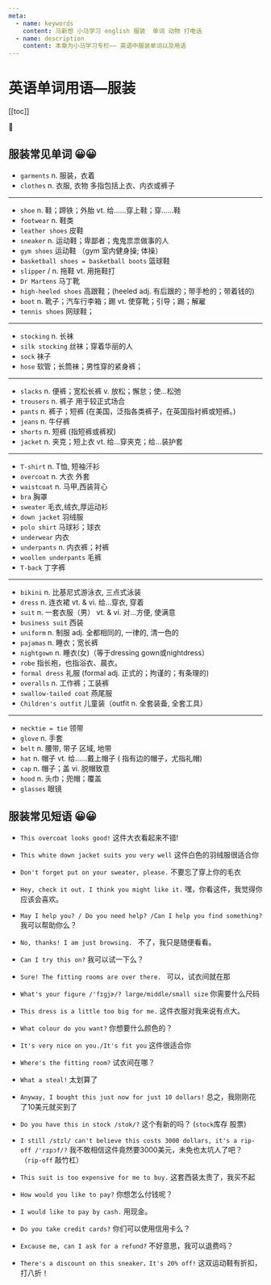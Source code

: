 ```yaml
---
meta:
  - name: keywords
    content: 马新想 小马学习 english 服装  单词 动物 打电话
  - name: description
    content: 本章为小马学习专栏—— 英语中服装单词以及用语
---
```


# 英语单词用语—服装

[[toc]]

:horse: 


## 服装常见单词 😀😀

- `garments` <Badge text="/'gɑrmənt/" /> n. 服装，衣着
- `clothes` <Badge text="/kloðz/" />  n. 衣服, 衣物  多指包括上衣、内衣或裤子

---

- `shoe` <Badge text="/ʃu/" />  n. 鞋；蹄铁；外胎 vt. 给……穿上鞋；穿……鞋
- `footwear`<Badge text="/'fʊtwɛr/" />   n. 鞋类
- `leather shoes` <Badge text="/'lɛðɚ/" />  皮鞋
- `sneaker` <Badge text="/'snikɚ/" />  n. 运动鞋；卑鄙者；鬼鬼祟祟做事的人
- `gym shoes`<Badge text="/dʒɪm/" />   运动鞋 （gym 室内健身操; 体操）
- `basketball shoes = basketball boots` 篮球鞋
- `slipper`<Badge text="/'slɪpɚ" />  / n. 拖鞋 vt. 用拖鞋打
- `Dr Martens` 马丁靴
- `high-heeled shoes` <Badge text="/hild/" />  高跟鞋；(heeled adj. 有后跟的；带手枪的；带着钱的)
- `boot`<Badge text="/bʊt/" />   n. 靴子；汽车行李箱；踢 vt. 使穿靴；引导；踢；解雇
- `tennis shoes`<Badge text="/'tenis/" />    网球鞋；
--- 
- `stocking`<Badge text="/'stɑkɪŋ/" />   n. 长袜
- `silk stocking`<Badge text="/sɪlk/" />   丝袜；穿着华丽的人
- `sock`<Badge text="/sɔks/" />   袜子
- `hose`<Badge text="/hoz/" />  软管；长筒袜；男性穿的紧身裤；
--- 
- `slacks`<Badge text="/slæks/" />   n. 便裤；宽松长裤 v. 放松；懈怠；使…松弛
- `trousers`<Badge text="/'traʊzɚz/" />   n. 裤子 用于较正式场合
- `pants`<Badge text="/pænts/" />   n. 裤子；短裤 (在美国，泛指各类裤子，在英国指衬裤或短裤。)
- `jeans`<Badge text="/dʒinz/" />   n. 牛仔裤
- `shorts`<Badge text="/ʃɔ:ts/" />   n. 短裤 (指短裤或裤衩)
- `jacket` <Badge text="/'dʒækɪt/" />  n. 夹克；短上衣 vt. 给...穿夹克；给...装护套
--- 
- `T-shirt`<Badge text="/ˈtiˌʃɚt/" />   n. T恤, 短袖汗衫
- `overcoat` <Badge text="/'ovɚkot/" />  n. 大衣 外套
- `waistcoat` <Badge text="/'wɛskət/" /> n. 马甲,西装背心
- `bra`<Badge text="/brɑ/" />   胸罩
- `sweater` <Badge text="/'swɛtɚ/" />  毛衣,绒衣,厚运动衫
- `down jacket` 羽绒服
- `polo shirt`<Badge text="/'polo/" />   马球衫；球衣
- `underwear`<Badge text="/'ʌndɚwɛr/" />   内衣
- `underpants` <Badge text="/'ʌndɚ'pænts/" />  n. 内衣裤；衬裤
- `woollen underpants` <Badge text="/ˈwʊlən/" />   毛裤
- `T-back` 丁字裤

--- 

- `bikini` <Badge text="/bɪˈkini/" />   n. 比基尼式游泳衣, 三点式泳装
- `dress` <Badge text="/drɛs/" />  n. 连衣裙 vt. & vi. 给…穿衣, 穿着
- `suit`<Badge text="/sut/" />   n. 一套衣服（男） vt. & vi. 对…方便, 使满意
- `business suit`<Badge text="/sut/" />   西装
- `uniform` <Badge text="/'junɪfɔrm/" />   n. 制服 adj. 全都相同的, 一律的, 清一色的
- `pajamas`<Badge text="/pə'dʒæməz/" />   n. 睡衣；宽长裤
- `nightgown` <Badge text="/'naɪtɡaʊn/" />  n. 睡衣(女)（等于dressing gown或nightdress）
- `robe` <Badge text="/rob/" />  指长袍，也指浴衣、晨衣。
- `formal dress`  <Badge text="/'fɔrml/" />   礼服 (formal adj. 正式的；拘谨的；有条理的)
- `overalls` <Badge text="/'ovərɔlz/" />  n. 工作裤；工装裤
- `swallow-tailed coat` <Badge text="/ˈswɑloˌteld/" />  燕尾服
- `Children's outfit` <Badge text="/'aʊtfɪt/" />  儿童装（outfit n. 全套装备, 全套工具）

--- 

- `necktie = tie`<Badge text="/'nɛk'tai/" />   领带 
- `glove` <Badge text="/ɡlʌv/" />  n. 手套
- `belt` <Badge text="/bɛlt/" />  n. 腰带, 带子 区域, 地带
- `hat` <Badge text="/hæt/" />  n. 帽子 vt. 给……戴上帽子 ( 指有边的帽子，尤指礼帽)
- `cap` <Badge text="/kæp/" />  n. 帽子；盖 vi. 脱帽致意
- `hood` <Badge text="/hʊd/ " /> n. 头巾；兜帽；覆盖
- `glasses`<Badge text="/ˈɡlæsɪz/" />   眼镜


## 服装常见短语 😀😀

- `This overcoat looks good!` 这件大衣看起来不错!
- `This white down jacket suits you very well` 这件白色的羽绒服很适合你
- `Don't forget put on your sweater, please.` 不要忘了穿上你的毛衣 
- `Hey, check it out. I think you might like it.` 嘿，你看这件，我觉得你应该会喜欢。

- `May I help you? / Do you need help? /Can I help you find something?` 我可以帮助你么？
- `No, thanks! I am just browsing. ` 不了，我只是随便看看。

- `Can I try this on?` 我可以试一下么？
- `Sure! The fitting rooms are over there. ` 可以，试衣间就在那

- `What's your figure /'fɪɡjɚ/? large/middle/small size` 你需要什么尺码 
- `This dress is a little too big for me.` 这件衣服对我来说有点大。
- `What colour do you want?` 你想要什么颜色的？
- `It's very nice on you./It's fit you` 这件很适合你
- `Where's the fitting room?` 试衣间在哪？
- `What a steal!` 太划算了
- `Anyway, I bought this just now for just 10 dollars!` 总之，我刚刚花了10美元就买到了
- `Do you have this in stock /stɑk/?` 这个有新的吗？ (`stock`库存 股票)


- `I still /stɪl/ can't believe this costs 3000 dollars, it's a rip-off /'rɪpɔf/?`  我不敢相信这件竟然要3000美元，未免也太坑人了吧？ （`rip-off` 敲竹杠）
- `This suit is too expensive for me to buy.` 这套西装太贵了，我买不起
- `How would you like to pay?` 你想怎么付钱呢？
- `I would like to pay by cash.` 用现金。
- `Do you take credit cards?` 你们可以使用信用卡么？
- `Excause me, can I ask for a refund?` 不好意思，我可以退费吗？
- `There's a discount on this sneaker，It's 20% off!` 这双运动鞋有折扣，打八折！